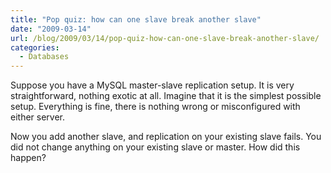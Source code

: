 ```yaml
---
title: "Pop quiz: how can one slave break another slave"
date: "2009-03-14"
url: /blog/2009/03/14/pop-quiz-how-can-one-slave-break-another-slave/
categories:
  - Databases
---
```

Suppose you have a MySQL master-slave replication setup. It is very straightforward, nothing exotic at all. Imagine that it is the simplest possible setup. Everything is fine, there is nothing wrong or misconfigured with either server.

Now you add another slave, and replication on your existing slave fails. You did not change anything on your existing slave or master. How did this happen?
